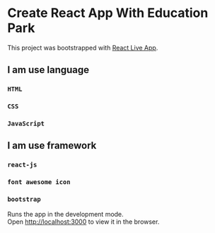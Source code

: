 # Create React App With Education Park

This project was bootstrapped with [ React Live App](https://wonderful-banach-aa2ca9.netlify.app/).

## I am use language
### `HTML `
### `CSS `
### `JavaScript`


## I am use  framework
### `react-js  `
### `font awesome icon `
### `bootstrap`

Runs the app in the development mode.\
Open [http://localhost:3000](http://localhost:3000) to view it in the browser.
